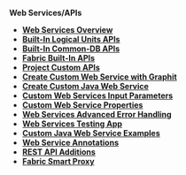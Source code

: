 <strong>Web Services/APIs<strong>

<ul>
    <li><a href="/articles/15_web_services_and_graphit/01_web_services_overview.md">Web Services Overview</a></li>
    <li><a href="/articles/15_web_services_and_graphit/02_built_in_lu_ws.md">Built-In Logical Units APIs</a></li>
    <li><a href="/articles/15_web_services_and_graphit/03_built_in_common_ws.md">Built-In Common-DB APIs</a></li>
    <li><a href="/articles/15_web_services_and_graphit/04_built_in_fabric_ws.md">Fabric Built-In APIs</a></li>
        <li><a href="/articles/15_web_services_and_graphit/05_custom_ws.md">Project Custom APIs</a></li>
            <li><a href="/articles/15_web_services_and_graphit/06_custom_ws_create_graphit_ws.md">Create Custom Web Service with Graphit</a></li>
    <li><a href="/articles/15_web_services_and_graphit/07_custom_ws_create_java_ws.md">Create Custom Java Web Service</a></li>
    <li><a href="/articles/15_web_services_and_graphit/08_web_services_input_parameters.md">Custom Web Services Input Parameters</a></li>
    <li><a href="/articles/15_web_services_and_graphit/09_custom_ws_properties.md">Custom Web Service Properties</a></li>
        <li><a href="/articles/15_web_services_and_graphit/10_advanced_error_handling.md">Web Services Advanced Error Handling</a></li>
    <li><a href="/articles/15_web_services_and_graphit/11_swagger.md">Web Services Testing App</a></li>
    <li><a href="/articles/15_web_services_and_graphit/12_custom_ws_java_examples.md">Custom Java Web Service Examples</a></li>
    <li><a href="/articles/15_web_services_and_graphit/13_custom_ws_java_annotations.md">Web Service Annotations</a></li>
    <li><a href="/articles/15_web_services_and_graphit/14_rest_api_additions.md">REST API Additions</a></li>
    <li><a href="/articles/15_web_services_and_graphit/17_Fabric_smart_proxy.md">Fabric Smart Proxy</a></li>
</ul>






